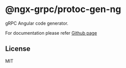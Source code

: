 # @ngx-grpc/protoc-gen-ng

gRPC Angular code generator.

For documentation please refer [Github page](https://github.com/ngx-grpc/core)

## License

MIT

